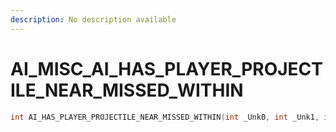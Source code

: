 ```yaml
---
description: No description available 
---
```


# AI_MISC\_AI_HAS_PLAYER_PROJECTILE_NEAR_MISSED_WITHIN

```cpp
int AI_HAS_PLAYER_PROJECTILE_NEAR_MISSED_WITHIN(int _Unk0, int _Unk1, int _Unk2);
```